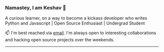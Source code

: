 ### Namastey, I am Keshav 👋


A curious learner, on a way to become a kickass developer who writes Python and Javascript | Open Source Enthusiast | Undergrad Student


📫 I'm best reached via [email](keshavbathla2017@gmail.com). I'm always open to interesting collaborations and hacking open source projects over the weekends.

---
